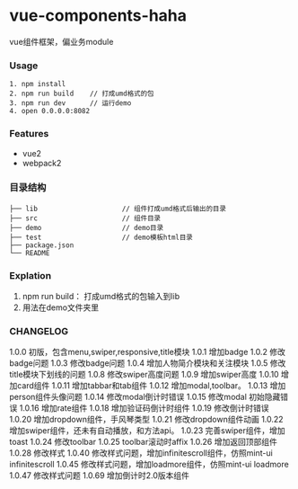 # vue-components-haha

vue组件框架，偏业务module

### Usage

```
1. npm install
2. npm run build	// 打成umd格式的包
3. npm run dev		// 运行demo
4. open 0.0.0.0:8082
```

### Features

* vue2
* webpack2



### 目录结构
```
├── lib						// 组件打成umd格式后输出的目录
├── src 					// 组件目录
├── demo					// demo目录					
├── test					// demo模板html目录				
├── package.json
└── README
```

### Explation

1. npm run build： 打成umd格式的包输入到lib
2. 用法在demo文件夹里

### CHANGELOG

1.0.0  初版，包含menu,swiper,responsive,title模块
1.0.1  增加badge
1.0.2  修改badge问题
1.0.3  修改badge问题
1.0.4  增加人物简介模块和关注模块
1.0.5  修改title模块下划线的问题
1.0.8  修改swiper高度问题
1.0.9  增加swiper高度
1.0.10  增加card组件
1.0.11  增加tabbar和tab组件
1.0.12  增加modal,toolbar。
1.0.13  增加person组件头像问题
1.0.14  修改modal倒计时错误
1.0.15  修改modal 初始隐藏错误
1.0.16  增加rate组件
1.0.18  增加验证码倒计时组件
1.0.19  修改倒计时错误
1.0.20  增加dropdown组件，手风琴类型
1.0.21  修改dropdown组件动画
1.0.22  增加swiper组件，还未有自动播放，和方法api。
1.0.23  完善swiper组件，增加toast
1.0.24  修改toolbar
1.0.25  toolbar滚动时affix
1.0.26  增加返回顶部组件
1.0.28  修改样式
1.0.40  修改样式问题，增加infinitescroll组件，仿照mint-ui infinitescroll
1.0.45  修改样式问题，增加loadmore组件，仿照mint-ui loadmore
1.0.47  修改样式问题
1.0.69  增加倒计时2.0版本组件
